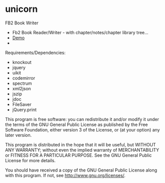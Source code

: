 # unicorn
FB2 Book Writer
* Fb2 Book Reader/Writer - with chapter/notes/chapter library tree...
* <a href="http://caragulak.nsupdate.info/proj/unicorn/index.html">Demo</a>
* 

Requirements/Dependencies:
* knockout
* jquery
* uikit
* codemirror
* spectrum
* xml2json
* jszip
* jdoc
* FileSaver
* jQuery.print


This program is free software: you can redistribute it and/or modify it under the terms of the GNU General Public License as published by the Free Software Foundation, either version 3 of the License, or (at your option) any later version.

This program is distributed in the hope that it will be useful,
but WITHOUT ANY WARRANTY; without even the implied warranty of
MERCHANTABILITY or FITNESS FOR A PARTICULAR PURPOSE.  See the
GNU General Public License for more details.

You should have received a copy of the GNU General Public License
along with this program.  If not, see <http://www.gnu.org/licenses/>.
